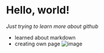 # Hello, world!
*Just trying to learn more about github*
- learned about markdown
- creating own page
![image]([[[https://wallup.net/wp-content/uploads/2016/01/258626-nature-landscape-lake-reflection-mountain-clouds-forest-Italy-water-summer-trees-calm.jpg](https://th.bing.com/th/id/R.1b5d93fcc52e20a5b0ed79250c8ab387?rik=nx5Fpgea9g6RMQ&riu=http%3a%2f%2fthewowstyle.com%2fwp-content%2fuploads%2f2015%2f02%2fnow-i-am-free.jpg&ehk=SsbAH1k3s%2fsYdA90AzEWYXxbMQPtzPRG6B%2b0NB8JduA%3d&risl=1&pid=ImgRaw&r=0)https://th.bing.com/th/id/R.1b5d93fcc52e20a5b0ed79250c8ab387?rik=nx5Fpgea9g6RMQ&riu=http%3a%2f%2fthewowstyle.com%2fwp-content%2fuploads%2f2015%2f02%2fnow-i-am-free.jpg&ehk=SsbAH1k3s%2fsYdA90AzEWYXxbMQPtzPRG6B%2b0NB8JduA%3d&risl=1&pid=ImgRaw&r=0](https://th.bing.com/th/id/R.1b5d93fcc52e20a5b0ed79250c8ab387?rik=nx5Fpgea9g6RMQ&riu=http%3a%2f%2fthewowstyle.com%2fwp-content%2fuploads%2f2015%2f02%2fnow-i-am-free.jpg&ehk=SsbAH1k3s%2fsYdA90AzEWYXxbMQPtzPRG6B%2b0NB8JduA%3d&risl=1&pid=ImgRaw&r=0)https://th.bing.com/th/id/R.1b5d93fcc52e20a5b0ed79250c8ab387?rik=nx5Fpgea9g6RMQ&riu=http%3a%2f%2fthewowstyle.com%2fwp-content%2fuploads%2f2015%2f02%2fnow-i-am-free.jpg&ehk=SsbAH1k3s%2fsYdA90AzEWYXxbMQPtzPRG6B%2b0NB8JduA%3d&risl=1&pid=ImgRaw&r=0](https://th.bing.com/th/id/R.1b5d93fcc52e20a5b0ed79250c8ab387?rik=nx5Fpgea9g6RMQ&riu=http%3a%2f%2fthewowstyle.com%2fwp-content%2fuploads%2f2015%2f02%2fnow-i-am-free.jpg&ehk=SsbAH1k3s%2fsYdA90AzEWYXxbMQPtzPRG6B%2b0NB8JduA%3d&risl=1&pid=ImgRaw&r=0)https://th.bing.com/th/id/R.1b5d93fcc52e20a5b0ed79250c8ab387?rik=nx5Fpgea9g6RMQ&riu=http%3a%2f%2fthewowstyle.com%2fwp-content%2fuploads%2f2015%2f02%2fnow-i-am-free.jpg&ehk=SsbAH1k3s%2fsYdA90AzEWYXxbMQPtzPRG6B%2b0NB8JduA%3d&risl=1&pid=ImgRaw&r=0)
